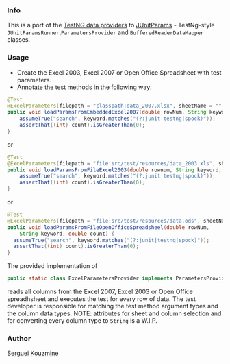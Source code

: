 ### Info

This is a port of the [TestNG data providers](https://github.com/sergueik/testng-dataproviders) to [JUnitParams](https://github.com/Pragmatists/JUnitParams) - TestNg-style `JUnitParamsRunner`,`ParametersProvider` and `BufferedReaderDataMapper` classes.

### Usage

* Create the Excel 2003, Excel 2007 or Open Office Spreadsheet with test parameters.
* Annotate the test methods in the following way:
```java
@Test
@ExcelParameters(filepath = "classpath:data_2007.xlsx", sheetName = "", type = "Excel 2007")
public void loadParamsFromEmbeddedExcel2007(double rowNum, String keyword, double count) {
	assumeTrue("search", keyword.matches("(?:junit|testng|spock)"));
	assertThat((int) count).isGreaterThan(0);
}
```
or 
```java
@Test
@ExcelParameters(filepath = "file:src/test/resources/data_2003.xls", sheetName = "", type = "Excel 2003")
public void loadParamsFromFileExcel2003(double rownum, String keyword, double count) {
	assumeTrue("search", keyword.matches("(?:junit|testng|spock)"));
	assertThat((int) count).isGreaterThan(0);
}
```
or 
```java
@Test
@ExcelParameters(filepath = "file:src/test/resources/data.ods", sheetName = "", type = "OpenOffice Spreadsheet")
public void loadParamsFromFileOpenOfficeSpreadsheel(double rowNum,
    String keyword, double count) {
  assumeTrue("search", keyword.matches("(?:junit|testng|spock)"));
  assertThat((int) count).isGreaterThan(0);
}

```
The provided implementation of 
```java
public static class ExcelParametersProvider implements ParametersProvider<ExcelParameters>
```
reads all columns from the Excel 2007, Excel 2003 or Open Office spreadhsheet and executes the test for every row of data. 
The test developer is responsible for matching the test method argument types and the column data types.
NOTE: attributes for sheet and column selection and for converting every column type to `String` is a W.I.P.

### Author
[Serguei Kouzmine](kouzmine_serguei@yahoo.com)
